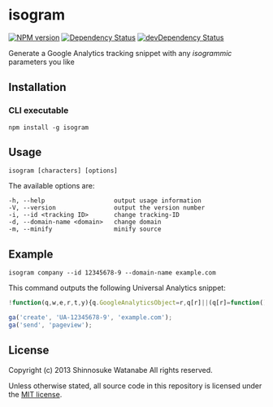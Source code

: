 # isogram

[![NPM version](https://badge.fury.io/js/isogram.png)](http://badge.fury.io/js/isogram)
[![Dependency Status](https://david-dm.org/shinnn/isogram.png)](https://david-dm.org/shinnn/isogram)
[![devDependency Status](https://david-dm.org/shinnn/isogram/dev-status.png)](https://david-dm.org/shinnn/isogram#info=devDependencies)

Generate a Google Analytics tracking snippet with any *isogrammic* parameters you like

## Installation

### CLI executable

```
npm install -g isogram
```

## Usage

```
isogram [characters] [options]
```

The available options are:

```
-h, --help                   output usage information
-V, --version                output the version number
-i, --id <tracking ID>       change tracking-ID
-d, --domain-name <domain>   change domain
-m, --minify                 minify source
```

## Example

```
isogram company --id 12345678-9 --domain-name example.com
```

This command outputs the following Universal Analytics snippet:

```javascript
!function(q,w,e,r,t,y){q.GoogleAnalyticsObject=r,q[r]||(q[r]=function(){(q[r].q=q[r].q||[]).push(arguments)}),q[r].l=+new Date,t=w.createElement(e),y=w.getElementsByTagName(e)[0],t.src="//www.google-analytics.com/analytics.js",y.parentNode.insertBefore(t,y)}(window,document,"script","ga");

ga('create', 'UA-12345678-9', 'example.com');
ga('send', 'pageview');
```

## License

Copyright (c) 2013 Shinnosuke Watanabe All rights reserved.

Unless otherwise stated, all source code in this repository is licensed under the [MIT license](http://opensource.org/licenses/mit-license.php).

